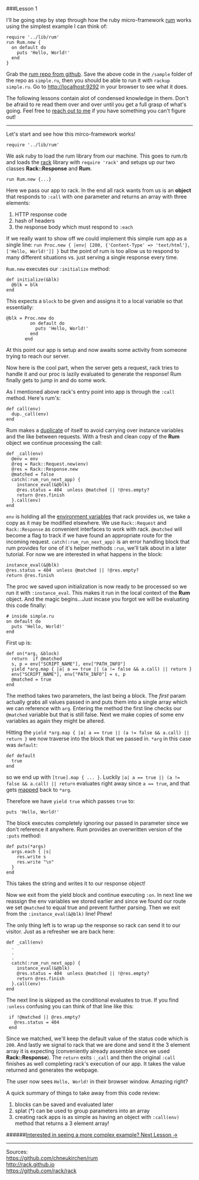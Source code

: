 ###Lesson 1

I'll be going step by step through how the ruby micro-framework <a href="https://github.com/chneukirchen/rum" target="_blank">rum</a> works using the simplest example I can think of:

    require '../lib/rum'
    run Rum.new {
      on default do
        puts 'Hello, World!'
      end
    }

Grab the <a href="https://github.com/chneukirchen/rum" target="_blank">rum repo from github</a>. Save the above code in the  `/sample` folder of the repo as `simple.ru`, then you should be able to run it with `rackup simple.ru`. Go to <a href="http://localhost:9292" target="_blank">http://localhost:9292</a> in your browser to see what it does.

The following lessons contain alot of condensed knowledge in them. Don't be afraid to re read them over and over until you get a full grasp of what's going. Feel free to <a href="/about" target="_blank">reach out to me</a> if you have something you can't figure out!
- - -
Let's start and see how this mirco-framework works!

    require '../lib/rum'

We ask ruby to load the rum library from our machine. This goes to rum.rb and loads the <a href="http://rack.github.io" target="_blank">rack</a> library with `require 'rack'` and setups up our two classes **Rack::Response** and **Rum**.

    run Rum.new {...}
Here we pass our app to rack. In the end all rack wants from us is an **object** that responds to `:call` with one parameter and returns an array with three elements:
  

 1. HTTP response code
 2. hash of headers
 3. the response body which must respond to `:each`

If we really want to show off we could implement this simple rum app as a single line: 
`run Proc.new { |env| [200, {'Content-Type' => 'text/html'}, ['Hello, World!']] }`
but the point of rum is too allow us to respond to many different situations vs. just serving a single response every time.

`Rum.new` executes our `:initialize` method:

    def initialize(&blk)
      @blk = blk
    end
This expects a `block` to be given and assigns it to a local variable so that essentially: 

    @blk = Proc.new do
             on default do
               puts 'Hello, World!'
             end
           end
 
 At this point our app is setup and now awaits some activity from someone trying to reach our server.

Now here is the cool part, when the server gets a request, rack tries to handle it and our proc is lazily evaluated to generate the response! Rum finally gets to jump in and do some work.

As I mentioned above rack's entry point into app is through the `:call` method. Here's rum's:

    def call(env)
      dup._call(env)
    end
Rum makes a <a href="http://ruby-doc.org/core-2.4.0/Object.html#method-i-dup" target="_blank">duplicate</a> of itself to avoid carrying over instance variables and the like between requests. With a fresh and clean copy of the **Rum** object we continue processing the call:

    def _call(env)
      @env = env
      @req = Rack::Request.new(env)
      @res = Rack::Response.new
      @matched = false
      catch(:rum_run_next_app) {
        instance_eval(&@blk)
        @res.status = 404  unless @matched || !@res.empty?
        return @res.finish
      }.call(env)
    end

`env` is holding all the <a href="http://www.rubydoc.info/github/rack/rack/master/file/SPEC#The_Environment" target="_blank">environment variables</a> that rack provides us, we take a copy as it may be modified elsewhere. We use `Rack::Request` and `Rack::Response` as convenient interfaces to work with rack. `@matched` will become a flag to track if we have found an appropriate route for the incoming request.  `catch(:rum_run_next_app)` is an error handling block that rum provides for one of it's helper methods `:run`, we'll talk about in a later tutorial. For now we are interested in what happens in the block:
   
    instance_eval(&@blk)
    @res.status = 404  unless @matched || !@res.empty?
    return @res.finish
The proc we saved upon initialization is now ready to be processed so we run it with `:instance_eval`. This makes it run in the local context of the **Rum** object. And the magic begins...Just incase you forgot we will be evaluating this code finally:

    # inside simple.ru  
    on default do
      puts 'Hello, World!'
    end
First up is:

    def on(*arg, &block)
      return  if @matched
      s, p = env["SCRIPT_NAME"], env["PATH_INFO"]
      yield *arg.map { |a| a == true || (a != false && a.call) || return }
      env["SCRIPT_NAME"], env["PATH_INFO"] = s, p
      @matched = true
    end
The method takes two parameters, the last being a block. The *first* param actually grabs all values passed in and puts them into a single array which we can reference with `arg`. Entering the method the first line checks our `@matched` variable but that is still false.  Next we make copies of some env variables as again they might be altered. 

Hitting the `yield *arg.map { |a| a == true || (a != false && a.call) || return }` we now traverse into the block that we passed in. `*arg` in this case was `default`:
    
    def default
      true
    end
so we end up with `[true].map { ... }`. Luckily `|a| a == true || (a != false && a.call) || return` evaluates right away since `a == true`, and that gets <a href="https://ruby-doc.org/core-2.2.0/Array.html#method-i-map" target="_blank">mapped</a> back to `*arg`.

Therefore we have `yield true` which passes `true` to:
  
    puts 'Hello, World!'
The block executes completely ignoring our passed in parameter since we don't reference it anywhere.  Rum provides an overwritten version of the `:puts` method:

    def puts(*args)
      args.each { |s|
        res.write s
        res.write "\n"
      }
    end
This takes the string and writes it to our response object!

Now we exit from the yield block and continue executing `:on`. In next line we reassign the env variables we stored earlier and since we found our route we set `@matched` to equal true and prevent further parsing. Then we exit from the `:instance_eval(&@blk)` line! Phew!

The only thing left is to wrap up the response so rack can send it to our visitor. Just as a refresher we are back here:

    def _call(env)
      .
      .
      .
      catch(:rum_run_next_app) {
        instance_eval(&@blk)
        @res.status = 404  unless @matched || !@res.empty?
        return @res.finish
      }.call(env)
    end
  
 The next line is skipped as the conditional evaluates to true. If you find `:unless` confusing you can think of that line like this: 

     if !@matched || @res.empty?
       @res.status = 404
     end
Since we matched, we'll keep the default value of the status code which is `200`. And lastly we signal to rack that we are done and send it the 3 element array it is expecting (conveniently already assemble since we used **Rack::Response**). The `return` exits `:_call` and then the original `:call` finishes as well completing rack's execution of our app. It takes the value returned and generates the webpage.

The user now sees `Hello, World!` in their browser window. Amazing right?

A quick summary of things to take away from this code review:

 1. blocks can be saved and evaluated later
 2. splat (*) can be used to group parameters into an array
 3. creating rack apps is as simple as having an object with `:call(env)` method that returns a 3 element array!

######[Interested in seeing a more complex example? Next Lesson ->](/lesson/2)
- - -
Sources:  
<a href="https://github.com/chneukirchen/rum" target="_blank">https://github.com/chneukirchen/rum</a>  
<a href="http://rack.github.io" target="_blank">http://rack.github.io</a>  
<a href="https://github.com/rack/rack" target="_blank">https://github.com/rack/rack</a>  